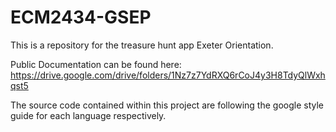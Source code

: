 # ECM2434-GSEP

This is a repository for the treasure hunt app Exeter Orientation.

Public Documentation can be found here:
  https://drive.google.com/drive/folders/1Nz7z7YdRXQ6rCoJ4y3H8TdyQlWxhqst5
  
The source code contained within this project are following the google style guide for each language respectively. 
